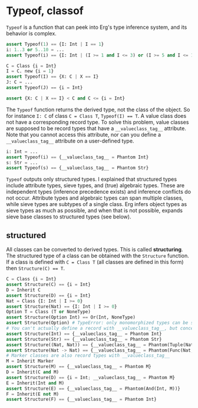 # Typeof, classof

`Typeof` is a function that can peek into Erg's type inference system, and its behavior is complex.

```python
assert Typeof(1) == {I: Int | I == 1}
i: 1..3 or 5..10 = ...
assert Typeof(i) == {I: Int | (I >= 1 and I <= 3) or (I >= 5 and I <= 10)}

C = Class {i = Int}
I = C. new {i = 1}
assert Typeof(I) == {X: C | X == I}
J: C = ...
assert Typeof(J) == {i = Int}

assert {X: C | X == I} < C and C <= {i = Int}
```

The `Typeof` function returns the derived type, not the class of the object.
So for instance `I: C` of class `C = Class T`, `Typeof(I) == T`.
A value class does not have a corresponding record type. To solve this problem, value classes are supposed to be record types that have a `__valueclass_tag__` attribute.
Note that you cannot access this attribute, nor can you define a `__valueclass_tag__` attribute on a user-defined type.

```python
i: Int = ...
assert Typeof(i) == {__valueclass_tag__ = Phantom Int}
s: Str = ...
assert Typeof(s) == {__valueclass_tag__ = Phantom Str}
```

`Typeof` outputs only structured types. I explained that structured types include attribute types, sieve types, and (true) algebraic types.
These are independent types (inference precedence exists) and inference conflicts do not occur.
Attribute types and algebraic types can span multiple classes, while sieve types are subtypes of a single class.
Erg infers object types as sieve types as much as possible, and when that is not possible, expands sieve base classes to structured types (see below).

## structured

All classes can be converted to derived types. This is called __structuring__. The structured type of a class can be obtained with the `Structure` function.
If a class is defined with `C = Class T` (all classes are defined in this form) then `Structure(C) == T`.

```python
C = Class {i = Int}
assert Structure(C) == {i = Int}
D = Inherit C
assert Structure(D) == {i = Int}
Nat = Class {I: Int | I >= 0}
assert Structure(Nat) == {I: Int | I >= 0}
Option T = Class (T or NoneType)
assert Structure(Option Int) == Or(Int, NoneType)
assert Structure(Option) # TypeError: only monomorphized types can be structured
# You can't actually define a record with __valueclass_tag__, but conceptually
assert Structure(Int) == {__valueclass_tag__ = Phantom Int}
assert Structure(Str) == {__valueclass_tag__ = Phantom Str}
assert Structure((Nat, Nat)) == {__valueclass_tag__ = Phantom(Tuple(Nat, Nat))}
assert Structure(Nat -> Nat) == {__valueclass_tag__ = Phantom(Func(Nat, Nat))}
# Marker classes are also record types with __valueclass_tag__
M = Inherit Marker
assert Structure(M) == {__valueclass_tag__ = Phantom M}
D = Inherit(C and M)
assert Structure(D) == {i = Int; __valueclass_tag__ = Phantom M}
E = Inherit(Int and M)
assert Structure(E) == {__valueclass_tag__ = Phantom(And(Int, M))}
F = Inherit(E not M)
assert Structure(F) == {__valueclass_tag__ = Phantom Int}
```